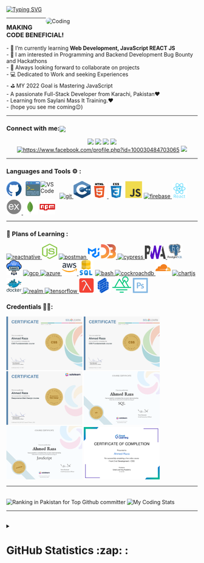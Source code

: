 <!-- animation start  -->

<a href="https://git.io/typing-svg"><img src="http://readme-typing-svg.herokuapp.com?font=Fira+Code&size=22&pause=1000&color=47F7DE&width=435&lines=Hi+%F0%9F%91%8B%2C++I'm+Ahmed+Raza+%F0%9F%98%8E;%E2%9D%A4%EF%B8%8F%E2%80%8D%F0%9F%94%A5Passionate+Full+Stack+Developer%F0%9F%92%BB;%F0%9F%92%A1Always+Learning+%F0%9F%92%BB;+Experience+Seeker%F0%9F%92%AF;Dedicated+to+Work%F0%9F%92%AA%F0%9F%8F%BB;From+Karachi%2C+PakistanPK%2C" alt="Typing SVG" /></a>

<!-- animation end  -->

<!-- <h3 align="center">A passionate Full-Stack Developer from Karachi, Pakistan❤️</h3> -->

<img align="right" alt="Coding" width="400" style="border-radius:20px;"
	src="https://cdn.dribbble.com/users/1059583/screenshots/4171367/coding-freak.gif">

<hr>
<h3 style="margin-top: 4px;">MAKING CODE BENEFICIAL!</h3>
- 🌱 I’m currently learning <b>Web Development, JavaScript REACT JS</b><br>
- 👀 I am interested in Programming and Backend Development
Bug Bounty
and Hackathons <br>
- 💞️ Always looking forward to collaborate on projects<br>
- 💻 Dedicated to Work and seeking Experiences <br>
- ⛳️ MY 2022 Goal is Mastering JavaScript<br>
<!-- - 🏆 I am a <b>Certified Full-Stack Developer</b><br> -->
- A passionate Full-Stack Developer from Karachi, Pakistan❤️<br>
- Learning from Saylani Mass It Training.❤️<br>
- (hope you see me coming😉) <br>

<hr>


<h3 align="left">Connect with me:<img align="center" src="https://github.com/CyberBoyAyush/CyberBoyAyush/raw/master/gifs/Handshake.gif" height="45px" style="max-width:100%;"></h3>
<p align="center">
<a href="https://linkedin.com/in/ahmedrazachandio/" target="_blank" rel="noopener noreferrer"><img src="https://camo.githubusercontent.com/0ff78512f45d498526f436fb6bb7c8cc39c7a2a8a3eef8b13df9553c34b3b5e3/68747470733a2f2f696d672e69636f6e73382e636f6d2f636c6f7564732f39302f3461393065322f6c696e6b6564696e2e706e67" data-canonical-src="https://img.icons8.com/clouds/90/4a90e2/linkedin.png" style="max-width:100%;"></a>
<a href="mailto:ahmadraza.azt@gmail.com" target="_blank" rel="noopener noreferrer"><img src="https://camo.githubusercontent.com/1d9a59c6da0107279901779c1f1a96a5aec8a0830399e05eb0aef47d9d565d53/68747470733a2f2f696d672e69636f6e73382e636f6d2f636c6f7564732f39302f3461393065322f676d61696c2e706e67" data-canonical-src="https://img.icons8.com/clouds/90/4a90e2/gmail.png" style="max-width:100%;"></a>
<a href="https://www.facebook.com/people/ahmedrazachandio/100007686159316/" target="_blank" rel="noopener noreferrer"><img src="https://camo.githubusercontent.com/1248785395376b11590e99ea35def3889d84f93beb765cee43874a4700d4c1d1/68747470733a2f2f696d672e69636f6e73382e636f6d2f636c6f7564732f39302f3030303030302f66616365626f6f6b2d6e65772e706e67" data-canonical-src="https://img.icons8.com/clouds/90/000000/facebook-new.png" style="max-width:100%;"></a>
<a href="https://api.whatsapp.com/send?phone=03222665676" target="_blank" rel="noopener noreferrer"><img src="https://camo.githubusercontent.com/175e706a636868b0dfdea77549b7b337238bc54cd4bfa0286fc4afd33d13a437/68747470733a2f2f696d672e69636f6e73382e636f6d2f636c6f7564732f39302f3030303030302f77686174736170702e706e67" data-canonical-src="https://img.icons8.com/clouds/90/000000/whatsapp.png" style="max-width:100%;"></a>
<a href="https://www.youtube.com/channel/ahmadrazachandio" target="_blank" rel="noopener noreferrer"><img src="https://i.pinimg.com/originals/d4/1c/c6/d41cc6d360aeb4d4ea3f61a6c894aaa8.png" alt="https://www.facebook.com/profile.php?id=100030484703065" height="95"/></a>
<a href="https://stackoverflow.com//users/20190142/ahmed-raza" target="_blank" rel="noopener noreferrer"><img src="https://i.pinimg.com/originals/82/c0/4f/82c04f311cbdae05b5c729b9ff6ab588.png" height="95"/></a>

<br>

<hr>
<h3 align="left">Languages and Tools ⚙️ : </h3>
<p align="left">
	<a href="https://git-scm.com/" target="_blank" rel="noreferrer">
		<img src="https://www.vectorlogo.zone/logos/git-scm/git-scm-icon.svg" alt="git" title="Git" width="40"
			height="40" />
	</a>
	<a href="#">
		<img align="left" alt="GitHub" title="GitHub" width="40" height="40" src="./imgs/github.png"
			style="padding-right:10px;" />
	</a>
	<a href="https://ubuntu.com/tutorials/command-line-for-beginners#1-overview">
		<img align="left" alt="Terminal" title="Command Line" width="40" height="40" src="./imgs/terminal.png" />
	</a>
	<a href="https://code.visualstudio.com/">
		<img align="left" alt="VS Code" title="VS Code Making life Easy" width="40" height="40"
			src="https://cdn.jsdelivr.net/gh/devicons/devicon/icons/vscode/vscode-original.svg"
			style="padding-right:10px;" />
	</a>
	<a href="https://www.w3schools.com/cpp/" target="_blank" rel="noreferrer" title="from FG College"
		style="text-decoration: none;">
		<img src="./imgs/svgs/cpp.svg" alt="cplusplus" width="45" height="45" for DSA and Competative Programming />
	</a>
	<a href="https://www.w3.org/html/" target="_blank" rel="noreferrer" title="HTML 5">
		<img src="https://raw.githubusercontent.com/devicons/devicon/master/icons/html5/html5-original-wordmark.svg"
			alt="html5" title="HTML5" width="40" height="40" />
	</a>
	<a href="https://www.w3schools.com/css/" target="_blank" rel="noreferrer" title="CSS 3"
		style="text-decoration: none;">
		<img src="https://raw.githubusercontent.com/devicons/devicon/master/icons/css3/css3-original-wordmark.svg"
			alt="css3" width="40" height="40" />
	</a>
	<a href="https://developer.mozilla.org/en-US/docs/Web/JavaScript" target="_blank" rel="noreferrer"
		title="Advance JavaScript with ES13" style="text-decoration: none;">
		<img src="https://raw.githubusercontent.com/devicons/devicon/master/icons/javascript/javascript-original.svg"
			alt="javascript" width="45" height="45" />
	</a>
	<a href="https://firebase.google.com/" target="_blank" rel="noreferrer" title="Firebase">
		<img src="https://www.vectorlogo.zone/logos/firebase/firebase-icon.svg" alt="firebase" width="40" height="40" />
	</a>
	<a href="https://reactjs.org/" target="_blank" rel="noreferrer" title="React" style="text-decoration: none;">
		<img src="https://raw.githubusercontent.com/devicons/devicon/master/icons/react/react-original-wordmark.svg"
			alt="react" width="40" height="40" />
	</a>
	<a href="https://expressjs.com" target="_blank" rel="noreferrer" title="ExpressJS for Servers">
		<img src="./imgs/express-js.png" alt="express" width="40" height="40" />
	</a>
	<!-- <a href="https://nextjs.org/" target="_blank" rel="noreferrer" title="NextJS in PIAIC">
		<img src="./imgs/nextjs.png" alt="nextjs" width="45" height="45" />
	</a> -->
	<a href="https://www.mongodb.com/" target="_blank" rel="noreferrer" title="MongoDB DataBase"
		style="text-decoration: none;">
		<img src="./imgs/svgs/mongodb.svg" alt="mongodb" width="40" height="40" />
	</a>
	<!-- <a href="https://www.w3schools.com/nodejs/nodejs_intro.asp" target="_blank" rel="noreferrer"
		title="NodeJS JavaScript Engin used for BackEnd" style="text-decoration: none;">
		<img src="./imgs/svgs/nodejs.svg" alt="nodejs" width="40" height="40" />
		 https://nodejs.org 
	</a> -->
	<!-- <a href="https://cloud.google.com/dialogflow" target="_blank" title="DialogFlow for ChatBots by Sir Inzamam"
		style="text-decoration: none;">
		<img src="./imgs/dialogflow.png" width="40px" />
	</a> -->
	<a href="https://www.npmjs.com/" target="_blank" rel="noreferrer" title="NPM" style="text-decoration: none;">
		<img src="./imgs/icons8-npm-48.png" alt="NPM" width="40" height="40" />
	</a>
	<!-- <a href="https://socket.io/" target="_blank" rel="noreferrer"
		title="Socket.IO for Real Time Updating low-latency communication" style="text-decoration: none;">
		<img src="https://socket.io/images/logo.svg" alt="socket.IO" width="40" height="40" />
	</a> -->
	<!-- <a href="https://babeljs.io/" target="_blank" rel="noreferrer" title="BabelJS">
		<img src="https://www.vectorlogo.zone/logos/babeljs/babeljs-icon.svg" alt="babel" width="40" height="40" />
	</a> -->
	<!-- <a href="https://www.figma.com/" target="_blank" rel="noreferrer">
		<img src="https://www.vectorlogo.zone/logos/figma/figma-icon.svg" alt="figma" width="40" height="40" />
	</a> -->
</p>
<hr>
<h3 align="left">🏫 Plans of Learning :</h3>

<p align="left">
	<a href="https://reactnative.dev/" target="_blank" rel="noreferrer" title="ReactNative for Mobile Apps">
		<img src="https://reactnative.dev/img/header_logo.svg" alt="reactnative" width="40" height="40" />
	</a>
	<a href="https://www.w3schools.com/nodejs/nodejs_intro.asp" target="_blank" rel="noreferrer"
		title="NodeJS JavaScript Engin used for BackEnd" style="text-decoration: none;">
		<img src="./imgs/svgs/nodejs.svg" alt="nodejs" width="40" height="40" />
		<!-- https://nodejs.org -->
	</a>
	<!-- <a href="https://www.electronjs.org" target="_blank" rel="noreferrer" title="ElectronJS for Desktop Apps">
		<img src="https://raw.githubusercontent.com/devicons/devicon/master/icons/electron/electron-original.svg"
			alt="electron" width="40" height="40" />
	</a> -->
	<!-- <a href="https://redis.io" target="_blank" rel="noreferrer" title="Redis DataBase">
		<img src="https://raw.githubusercontent.com/devicons/devicon/master/icons/redis/redis-original-wordmark.svg"
			alt="redis" width="40" height="40" />
	</a> -->
	<!-- <a href="https://www.gatsbyjs.com/" target="_blank" rel="noreferrer" title="GatsByJS"
		style="text-decoration: none;">
		<img src="https://www.vectorlogo.zone/logos/gatsbyjs/gatsbyjs-icon.svg" alt="gatsby" width="40" height="40" />
	</a> -->
	<!-- <a href="https://graphql.org" target="_blank" rel="noreferrer" title="Client Side GraphQL in React Apps">
		<img src="https://www.vectorlogo.zone/logos/graphql/graphql-icon.svg" alt="graphql" width="40" height="40" />
	</a> -->
	<a href="https://postman.com" target="_blank" rel="noreferrer" title="API testing with Postman">
		<img src="https://www.vectorlogo.zone/logos/getpostman/getpostman-icon.svg" alt="postman" width="40"
			height="40" />
	</a>
	<a href="https://mui.com/" target="_blank" title="Material UI (designing)" style="text-decoration: none;">
		<svg xmlns="http://www.w3.org/2000/svg" width="30" height="32" viewBox="0 0 36 32" fill="none"
			class="css-1170n61">
			<path fill-rule="evenodd" clip-rule="evenodd"
				d="M30.343 21.976a1 1 0 00.502-.864l.018-5.787a1 1 0 01.502-.864l3.137-1.802a1 1 0 011.498.867v10.521a1 1 0 01-.502.867l-11.839 6.8a1 1 0 01-.994.001l-9.291-5.314a1 1 0 01-.504-.868v-5.305c0-.006.007-.01.013-.007.005.003.012 0 .012-.007v-.006c0-.004.002-.008.006-.01l7.652-4.396c.007-.004.004-.015-.004-.015a.008.008 0 01-.008-.008l.015-5.201a1 1 0 00-1.5-.87l-5.687 3.277a1 1 0 01-.998 0L6.666 9.7a1 1 0 00-1.499.866v9.4a1 1 0 01-1.496.869l-3.166-1.81a1 1 0 01-.504-.87l.028-16.43A1 1 0 011.527.86l10.845 6.229a1 1 0 00.996 0L24.21.86a1 1 0 011.498.868v16.434a1 1 0 01-.501.867l-5.678 3.27a1 1 0 00.004 1.735l3.132 1.783a1 1 0 00.993-.002l6.685-3.839zM31 7.234a1 1 0 001.514.857l3-1.8A1 1 0 0036 5.434V1.766A1 1 0 0034.486.91l-3 1.8a1 1 0 00-.486.857v3.668z"
				fill="#007FFF"></path>
		</svg>
	</a>
	<a href="https://d3js.org/" target="_blank" rel="noreferrer" title="Library for manipulating documents on Data">
		<img src="https://raw.githubusercontent.com/devicons/devicon/master/icons/d3js/d3js-original.svg" alt="d3js"
			width="40" height="40" />
	</a>
	<a href="https://www.cypress.io" target="_blank" rel="noreferrer" title="Full Web Testing">
		<img src="https://raw.githubusercontent.com/simple-icons/simple-icons/6e46ec1fc23b60c8fd0d2f2ff46db82e16dbd75f/icons/cypress.svg"
			alt="cypress" width="40" height="40" />
	</a>
	<a href="https://web.dev/progressive-web-apps/" target="_blank" rel="noreferrer" title="Progressive Web Apps">
		<img src="./imgs/pwa2.png" alt="PWA" width="55" height="35" />
	</a>
	<a href="https://www.postgresql.org" target="_blank" rel="noreferrer" title="PostgreSQL">
		<img src="https://raw.githubusercontent.com/devicons/devicon/master/icons/postgresql/postgresql-original-wordmark.svg"
			alt="postgresql" width="40" height="40" />
	</a>
	<a href="https://www.salesforce.com/in/saas/" target="_blank" title="Software as a service" title="SaaS"
		style="text-decoration: none;">
		<img src="./imgs/saas.png" width="40px" />
	</a>
	<a href="https://cloud.google.com" target="_blank" rel="noreferrer" title="Google Cloud">
		<img src="https://www.vectorlogo.zone/logos/google_cloud/google_cloud-icon.svg" alt="gcp" width="40"
			height="40" />
	</a>
	<a href="https://azure.microsoft.com/en-us/resources/cloud-computing-dictionary/what-is-azure/?&ef_id=CjwKCAjww8mWBhABEiwAl6-2RUM8S6Ob0bRMIqlES4YKeIVzsU-C2Gy7aJrBW1Y5bkDYJbIRkAaBRRoCSn0QAvD_BwE:G:s&OCID=AIDcmm8ge9eggm_SEM_CjwKCAjww8mWBhABEiwAl6-2RUM8S6Ob0bRMIqlES4YKeIVzsU-C2Gy7aJrBW1Y5bkDYJbIRkAaBRRoCSn0QAvD_BwE:G:s&gclid=CjwKCAjww8mWBhABEiwAl6-2RUM8S6Ob0bRMIqlES4YKeIVzsU-C2Gy7aJrBW1Y5bkDYJbIRkAaBRRoCSn0QAvD_BwE"
		target="_blank" rel="noreferrer" title="Microsoft Azure">
		<img src="https://www.vectorlogo.zone/logos/microsoft_azure/microsoft_azure-icon.svg" alt="azure" width="40"
			height="40" />
	</a>
	<a href="https://aws.amazon.com" target="_blank" rel="noreferrer" title="Amazon Web Services">
		<img src="https://raw.githubusercontent.com/devicons/devicon/master/icons/amazonwebservices/amazonwebservices-original-wordmark.svg"
			alt="aws" width="40" height="40" />
	</a>
	<a href="https://www.w3schools.com/sql/sql_intro.asp#:~:text=What%20is%20SQL%3F,for%20Standardization%20(ISO)%20in%201987"
		target="_blank" title="" title="SQL" style="text-decoration: none;">
		<img src="./imgs/sql-server.png" width="40px" />
	</a>
	<a href="https://www.gnu.org/software/bash/" target="_blank" rel="noreferrer" title="GNU Bash (unix)">
		<img src="https://www.vectorlogo.zone/logos/gnu_bash/gnu_bash-icon.svg" alt="bash" width="40" height="40" />
	</a>
	<a href="https://www.cockroachlabs.com/product/cockroachdb/" target="_blank" rel="noreferrer"
		title="Cockroach DataBase">
		<img src="https://cdn.worldvectorlogo.com/logos/cockroachdb.svg" alt="cockroachdb" width="40" height="40" />
	</a>
	<a href="	https://www.cloudflare.com/learning/cdn/what-is-a-cdn/" target="_blank" title="AWS Cloud Development Kit"
		title="" style="text-decoration: none;">
		<img src="./imgs/cloudflare.png" width="40px" />
	</a>
	<a href="https://www.chartjs.org" target="_blank" rel="noreferrer" title="ChartJS">
		<img src="https://www.chartjs.org/media/logo-title.svg" alt="chartjs" width="40" height="40" />
	</a>
	<a href="https://www.docker.com/" target="_blank" rel="noreferrer" title="Docker">
		<img src="https://raw.githubusercontent.com/devicons/devicon/master/icons/docker/docker-original-wordmark.svg"
			alt="docker" width="40" height="40" a />
		<a href="https://realm.io/" target="_blank" rel="noreferrer"> <img
				src="https://raw.githubusercontent.com/bestofjs/bestofjs-webui/8665e8c267a0215f3159df28b33c365198101df5/public/logos/realm.svg"
				alt="realm" width="40" height="40" /> </a>
	</a>
	<a href="https://www.tensorflow.org" target="_blank" rel="noreferrer" title="Tensorflow">
		<img src="https://www.vectorlogo.zone/logos/tensorflow/tensorflow-icon.svg" alt="tensorflow" width="40"
			height="40" />
	</a>
	<a href="https://aws.amazon.com/lambda/features/" target="_blank" title="Lambda" title="Lambda"
		style="text-decoration: none;">
		<img src="./imgs/lambda.png" width="40px" />
	</a>
	<a href="https://formik.org/" target="_blank" title="Build Form in REACT" style="text-decoration: none;">
		<img src="./imgs/formik.png" width="40px" />
		<!-- npm  https://www.npmjs.com/package/yup -->
	</a>
	<a href="https://miragejs.com/tutorial/intro/" target="_blank" title="API Mocking Servers with Mirage.JS"
		style="text-decoration: none;">
		<svg viewBox="0 0 79 69" fill="none" width="50px" class="w-8 sm:w-10">
			<path fill-rule="evenodd" clip-rule="evenodd"
				d="M0 46.081a2 2 0 012-2h74.724a2 2 0 110 4H2a2 2 0 01-2-2zM15.35 56.081c0-1.103.893-1.997 1.996-1.997h44.031a1.997 1.997 0 010 3.994H17.346a1.997 1.997 0 01-1.997-1.997zM30.694 66.081a2 2 0 012-2h13.335a2 2 0 010 4H32.694a2 2 0 01-2-2z"
				fill="#05C77E"></path>
			<path fill-rule="evenodd" clip-rule="evenodd"
				d="M51.736 14.254a2 2 0 011.67 1.021L70.12 45.103a2 2 0 11-3.49 1.956L51.517 20.087l-7.785 11.725A2 2 0 0140.4 29.6l9.595-14.453a2 2 0 011.741-.893z"
				fill="#05C77E"></path>
			<path
				d="M54.661.125c7.183 0 13.006 5.823 13.006 13.006 0 5.638-3.587 10.438-8.604 12.242l-1.869-3.337a9.26 9.26 0 006.723-8.905 9.256 9.256 0 10-18.512 0c0 2.207.772 4.233 2.062 5.824l-2.144 3.23a12.963 12.963 0 01-3.668-9.054c0-7.183 5.823-13.006 13.006-13.006z"
				fill="#05C77E"></path>
			<path fill-rule="evenodd" clip-rule="evenodd"
				d="M29.522 9.868a2 2 0 011.74.906l22.33 34.214a2 2 0 01-3.349 2.186L29.715 15.721l-17.624 31.34a2 2 0 01-3.486-1.96l19.24-34.214a2 2 0 011.677-1.019z"
				fill="#05C77E"></path>
		</svg>
		<!-- https://miragejs.com/ -->
	</a>
	<a href="https://www.photoshop.com/en" target="_blank" rel="noreferrer">
		<img src="https://raw.githubusercontent.com/devicons/devicon/master/icons/photoshop/photoshop-line.svg"
			alt="photoshop" width="40" height="40" />
	</a>
</p>
<h3> Credentials 👨‍🎓: </h3>

<p>
        <img src="imgs/css.jpg" width="200">
        <img src="imgs/css.jpg" width="200">
        <img src="imgs/resposive.jpg" width="200">
        <img src="imgs/sql.png" width="200">
        <img src="imgs/js.png" width="200">
        <img src="imgs/great-learning.jpg" width="200">
</p>
<hr>
<br>
<img src='https://user-badge.committers.top/pakistan/ahmedrazachandio.svg' align="center"
	title="Ranking in Pakistan for Top Github committer" /></div>
<img src='https://wakatime.com/badge/user/8a6b3873-4181-4273-a710-8c407e586a26.svg' align="center" title="My Coding Stats" />
<!-- <div align='center'>
	<h3> ✍️ Random Dev Quote </h3>
	<img src='https://quotes-github-readme.vercel.app/api?type=horizontal&theme=gruvbox' />
</div> -->
<hr>
<br>
<details>
	<summary>
		<h1> GitHub Statistics :zap: :
			<h1 />
	</summary>
	<br>
	<p align="center">
		<img src="https://github-readme-stats.vercel.app/api/top-langs?username=ahmedrazachandio&show_icons=true&locale=en&layout=compact&count_private=true&theme=cobalt"
			alt="ahmedrazachandio" />
		<br>
		<!-- </p> -->
	<h2 align="center">Time spent on Coding evidence! (WakaTime)</h2>
	<p align="center">
		<img src="https://wakatime.com/share/@8a6b3873-4181-4273-a710-8c407e586a26/d636169f-9b54-4be6-bfbb-6d446703f840.svg" alt="" width="95%">
		<br>
		<img src="https://wakatime.com/share/@8a6b3873-4181-4273-a710-8c407e586a26/e1762336-c435-40f5-96b9-5e420a74e860.svg" alt="" width="95%">
		<br><br>
		<hr>
<h3 align="left">Contributions: </h3>
<br>
<img src="https://activity-graph.herokuapp.com/graph?username=ahmedrazachandio&amp;theme=react&amp;hide_border=true&amp;area=true" style="max-width:100%;">

<h3 align="left"> Snake eating up my contributions! <img src= "https://c.tenor.com/BczFoyx41WoAAAAj/swallowed-the-mighty-ones.gif" width= "30" height= "30"></h3>

<!-- ![snake gif](https://github.com/ahmedrazachandio/ahmedrazachandio/blob/output/github-contribution-grid-snake.gif) -->
<hr>		
		<img src="https://github-readme-stats.vercel.app/api?username=ahmedrazachandio&show_icons=true&locale=en&count_private=true&theme=cobalt"
			alt="ahmedrazachandio" />
		<br> <br>
		<img src="https://github-readme-streak-stats.herokuapp.com/?user=ahmedrazachandio&theme=cobalt" alt="ahmedrazachandio" />
		<br> <br>
		<img src="https://github-profile-trophy.vercel.app/?username=ahmedrazachandio&theme=discord" alt="ahmedrazachandio" />
	</p>
</details>

<!-- ahmedrazachandio/ahmedrazachandio is a ✨ special ✨ repository because its `README.md` (this file) appears on your GitHub profile.
You can click the Preview link to take a look at your changes.
Enthusiastic 💯
Dedicated to Work
Hungry for Experience 😉
I always like to Enjoy my Work that I'm doing
Looking forward to be a Computer teacher and run a Software house😊 -->
